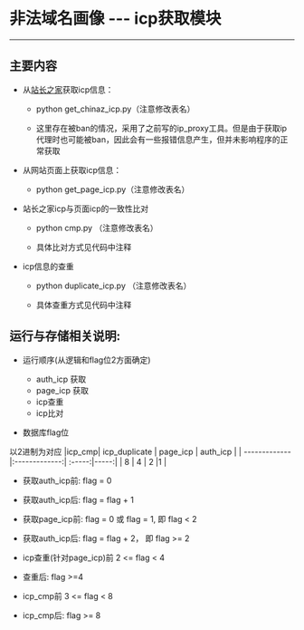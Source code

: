 # 非法域名画像 --- icp获取模块

------
## 主要内容

* 从[站长之家](http://icp.chinaz.com)获取icp信息：

    * python get_chinaz_icp.py（注意修改表名）

    * 这里存在被ban的情况，采用了之前写的ip_proxy工具。但是由于获取ip代理时也可能被ban，因此会有一些报错信息产生，但并未影响程序的正常获取

* 从网站页面上获取icp信息：

    * python get_page_icp.py（注意修改表名）

* 站长之家icp与页面icp的一致性比对

    * python cmp.py （注意修改表名）

    * 具体比对方式见代码中注释

* icp信息的查重

    * python duplicate_icp.py （注意修改表名）

    * 具体查重方式见代码中注释

## 运行与存储相关说明:

* 运行顺序(从逻辑和flag位2方面确定)

    * auth_icp 获取
    * page_icp 获取
    * icp查重
    * icp比对

* 数据库flag位

以2进制为对应
|icp_cmp| icp_duplicate | page_icp | auth_icp |
| ------------- |:-------------:| :-----:|-----:|
| 8      | 4 | 2 |1 |


* 获取auth_icp前:
    flag = 0
* 获取auth_icp后:
    flag = flag + 1

* 获取page_icp前:
    flag = 0 或 flag = 1, 即 flag < 2
* 获取auth_icp后:
    flag = flag + 2， 即 flag >= 2

* icp查重(针对page_icp)前
    2 <= flag < 4
* 查重后:
    flag >=4

* icp_cmp前
    3 <= flag < 8
* icp_cmp后:
    flag >= 8
